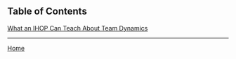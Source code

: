 ## Table of Contents

[What an IHOP Can Teach About Team Dynamics](12_28_19.md)

***
[Home](../index.md)
